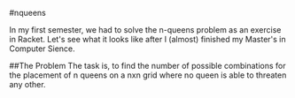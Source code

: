 #nqueens

In my first semester, we had to solve the n-queens problem as an exercise in Racket.
Let's see what it looks like after I (almost) finished my Master's in Computer Sience.

##The Problem
The task is, to find the number of possible combinations for the placement of n queens on a 
nxn grid where no queen is able to threaten any other.